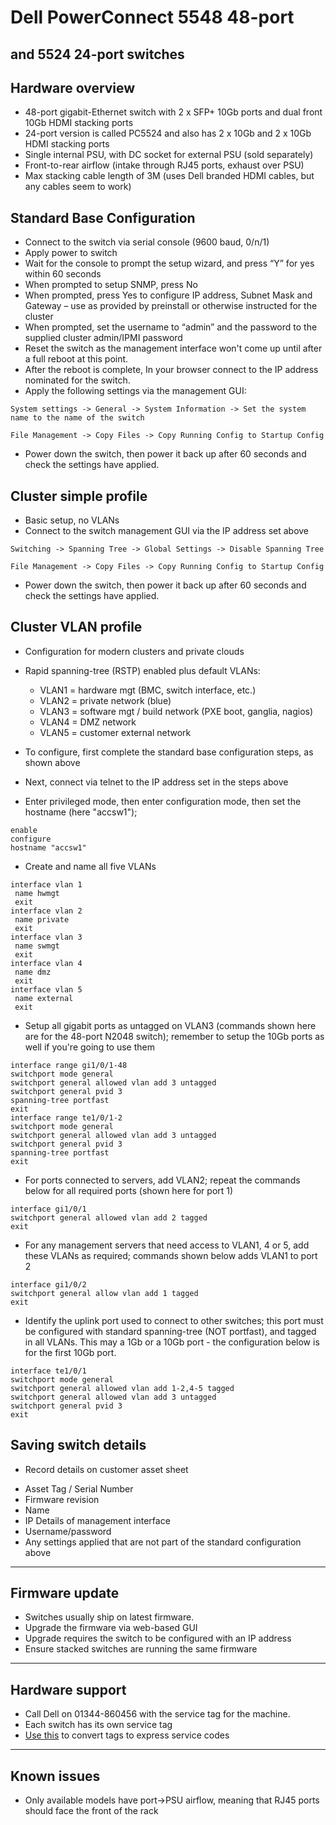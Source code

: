 # Dell PowerConnect 5548 48-port
## and 5524 24-port switches

## Hardware overview
* 48-port gigabit-Ethernet switch with 2 x SFP+ 10Gb ports and dual front 10Gb HDMI stacking ports
* 24-port version is called PC5524 and also has 2 x 10Gb and 2 x 10Gb HDMI stacking ports
* Single internal PSU, with DC socket for external PSU (sold separately)
* Front-to-rear airflow (intake through RJ45 ports, exhaust over PSU)
* Max stacking cable length of 3M (uses Dell branded HDMI cables, but any cables seem to work)


## Standard Base Configuration
* Connect to the switch via serial console  (9600 baud, 0/n/1)
* Apply power to switch
* Wait for the console to prompt the setup wizard, and press “Y” for yes within 60 seconds
* When prompted to setup SNMP, press No
* When prompted, press Yes to configure IP address, Subnet Mask and Gateway – use as provided by preinstall or otherwise instructed for the cluster
* When prompted, set the username to “admin” and the password to the supplied cluster admin/IPMI password
* Reset the switch as the management interface won't come up until after a full reboot at this point. 
* After the reboot is complete, In your browser connect to the IP address nominated for the switch.
* Apply the following settings via the management GUI:
```
System settings -> General -> System Information -> Set the system name to the name of the switch
```
```
File Management -> Copy Files -> Copy Running Config to Startup Config
```
* Power down the switch, then power it back up after 60 seconds and check the settings have applied.

## **Cluster simple** profile
 * Basic setup, no VLANs
 * Connect to the switch management GUI via the IP address set above
```
Switching -> Spanning Tree -> Global Settings -> Disable Spanning Tree
```
```
File Management -> Copy Files -> Copy Running Config to Startup Config
```
* Power down the switch, then power it back up after 60 seconds and check the settings have applied.


## **Cluster VLAN** profile
 * Configuration for modern clusters and private clouds
 * Rapid spanning-tree (RSTP) enabled plus default VLANs:
    *  VLAN1 = hardware mgt (BMC, switch interface, etc.)
    *  VLAN2 = private network (blue)
    *  VLAN3 = software mgt / build network (PXE boot, ganglia, nagios)
    *  VLAN4 = DMZ network
    *  VLAN5 = customer external network	

 * To configure, first complete the standard base configuration steps, as shown above
 * Next, connect via telnet to the IP address set in the steps above
 * Enter privileged mode, then enter configuration mode, then set the hostname (here "accsw1"); 
```
enable
configure
hostname "accsw1"
```
 * Create and name all five VLANs
```
interface vlan 1
 name hwmgt
 exit
interface vlan 2
 name private
 exit
interface vlan 3
 name swmgt
 exit
interface vlan 4
 name dmz
 exit
interface vlan 5
 name external
 exit
```
 * Setup all gigabit ports as untagged on VLAN3 (commands shown here are for the 48-port N2048 switch); remember to setup the 10Gb ports as well if you're going to use them 
```
interface range gi1/0/1-48
switchport mode general
switchport general allowed vlan add 3 untagged
switchport general pvid 3
spanning-tree portfast
exit
interface range te1/0/1-2
switchport mode general
switchport general allowed vlan add 3 untagged
switchport general pvid 3
spanning-tree portfast
exit
```
 * For ports connected to servers, add VLAN2; repeat the commands below for all required ports (shown here for port 1)
```
interface gi1/0/1
switchport general allowed vlan add 2 tagged
exit
```
 * For any management servers that need access to VLAN1, 4 or 5, add these VLANs as required; commands shown below adds VLAN1 to port 2
``` 
interface gi1/0/2
switchport general allow vlan add 1 tagged
exit
```
 * Identify the uplink port used to connect to other switches; this port must be configured with standard spanning-tree (NOT portfast), and tagged in all VLANs. This may a 1Gb or a 10Gb port - the configuration below is for the first 10Gb port. 
```
interface te1/0/1
switchport mode general
switchport general allowed vlan add 1-2,4-5 tagged
switchport general allowed vlan add 3 untagged
switchport general pvid 3
exit
```

## Saving switch details
* Record details on customer asset sheet
 - Asset Tag / Serial Number
 - Firmware revision
 - Name
 - IP Details of management interface
 - Username/password
 - Any settings applied that are not part of the standard configuration above

***

## Firmware update
* Switches usually ship on latest firmware. 
* Upgrade the firmware via web-based GUI
* Upgrade requires the switch to be configured with an IP address
* Ensure stacked switches are running the same firmware

***
## Hardware support
* Call Dell on 01344-860456 with the service tag for the machine.
* Each switch has its own service tag
* [Use this](http://creativyst.com/Doc/Articles/HT/Dell/DellNumb.htm) to convert tags to express service codes

***
## Known issues
* Only available models have port->PSU airflow, meaning that RJ45 ports should face the front of the rack 
